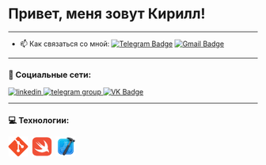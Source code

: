 
# Привет, меня зовут Кирилл!

---

- :mailbox: Как связаться со мной: [![Telegram Badge](https://img.shields.io/badge/-kirill_ios-blue?style=flat&logo=Telegram&logoColor=white)](https://t.me/kirill_ios) [![Gmail Badge](https://img.shields.io/badge/-Gmail-red?style=flat&logo=Gmail&logoColor=white)](mailto:kirill.iosdev@gmail.com)

---

### 🤝 Социальные сети:

  <div id="badges">
    <a href="https://www.linkedin.com/in/%D0%BA%D0%B8%D1%80%D0%B8%D0%BB%D0%BB-%D0%BA%D0%BE%D1%87%D0%B5%D0%BD%D0%BE%D0%B2%D1%81%D0%BA%D0%B8%D0%B9-b58aa022a" target="_blank">
      <img src="https://cdn-icons-png.flaticon.com/512/2504/2504799.png" width="40" height="40" alt="linkedin" />
    </a>
    <a href="https://t.me/kirill_ios" target="_blank">
      <img src="https://cdn-icons-png.flaticon.com/512/2111/2111646.png" width="40" height="40" alt="telegram group" />
    </a>
    <a href="https://vk.com/kirill_svu" target="_blank">
      <img src="https://cdn-icons-png.flaticon.com/512/145/145813.png" width="40" height="40" alt="VK Badge"/>
    </a>
  </div>

---

### 💻 Технологии:

<div>
  <img src="https://github.com/devicons/devicon/blob/master/icons/git/git-original.svg" title="git" alt="git" width="40" height="40"/>&nbsp
  <img src="https://github.com/devicons/devicon/blob/master/icons/swift/swift-original.svg" title="html5" alt="html5" width="40" height="40"/>&nbsp
  <img src="https://github.com/devicons/devicon/blob/master/icons/xcode/xcode-original.svg" title="css" alt="css" width="40" height="40"/>&nbsp 
</div>
